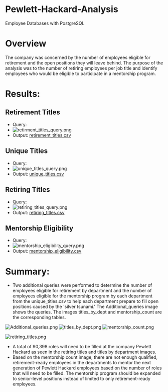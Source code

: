 # Pewlett-Hackard-Analysis
Employee Databases with PostgreSQL

# Overview 
The company was concerned by the number of employees eligible for retirement and the open positions they will leave behind. The purpose of the analysis was to the number of retiring employees per job title and identify employees who would be eligible to participate in a mentorship program.

# Results: 
## Retirement Titles
* Query:
* ![retirment_titles_query.png](https://github.com/RuthLD/Pewlett_Hackard_Analysis/blob/main/Resources/retirement_titles_query.png)
* Output: [retirement_titles.csv](https://github.com/RuthLD/Pewlett_Hackard_Analysis/blob/main/Data/retirement_titles.csv)
## Unique Titles
* Query:
* ![unique_titles_query.png](https://github.com/RuthLD/Pewlett_Hackard_Analysis/blob/main/Resources/unique_titles_query.png)
* Output: [unique_titles.csv](https://github.com/RuthLD/Pewlett_Hackard_Analysis/blob/main/Data/unique_titles.csv)
## Retiring Titles
* Query:
* ![retiring_titles_query.png](https://github.com/RuthLD/Pewlett_Hackard_Analysis/blob/main/Resources/retiring_titles_query.png)
* Output: [retiring_titles.csv](https://github.com/RuthLD/Pewlett_Hackard_Analysis/blob/main/Data/retiring_titles.csv)
## Mentorship Eligibility
* Query:
* ![mentorship_eligibility_query.png](https://github.com/RuthLD/Pewlett_Hackard_Analysis/blob/main/Resources/mentorship_eligibility_query.png)
* Output: [mentorship_eligibility.csv](https://github.com/RuthLD/Pewlett_Hackard_Analysis/blob/main/Data/mentorship_eligibility.csv)

# Summary: 
* Two additional queries were performed to determine the number of employees eligible for retirement by department and the number of employees eligible for the mentorship program by each department from the unique_titles.csv to help each department prepare to fill open positions caused by the 'silver tsunami.' The Additional_queries image shows the queries. The images titles_by_dept and mentorship_count are the corresponding tables.

![Additional_queries.png](https://github.com/RuthLD/Pewlett_Hackard_Analysis/blob/main/Resources/Additional_queries.png)
![titles_by_dept.png](https://github.com/RuthLD/Pewlett_Hackard_Analysis/blob/main/Resources/titles_by_dept.png)  ![mentorship_count.png](https://github.com/RuthLD/Pewlett_Hackard_Analysis/blob/main/Resources/mentorship_count.png)

![retiring_titles.png](https://github.com/RuthLD/Pewlett_Hackard_Analysis/blob/main/Resources/retiring_titles.png)
* A total of 90,398 roles will need to be filled at the company Pewlett Hackard as seen in the retiring titles and titles by department images.
* Based on the mentorship count image, there are not enough qualified, retirement-ready employees in the departments to mentor the next generation of Pewlett Hackard employees based on the number of roles that will need to be filled. The mentorship program should be expanded to senior-level positions instead of limited to only retirement-ready employees.
